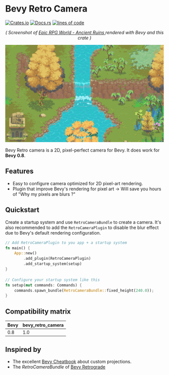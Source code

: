 # Bevy Retro Camera

[![Crates.io](https://img.shields.io/crates/v/bevy_retro_camera.svg)](https://crates.io/crates/bevy_retro_camera)
[![Docs.rs](https://docs.rs/bevy_retro_camera/badge.svg)](https://docs.rs/bevy_retro_camera)
[![lines of code](https://tokei.rs/b1/github/celerysaltgames/bevy_retro_camera?category=code)](https://github.com/celerysaltgames/bevy_retro_camera)


<div align="center">
    <em>( Screenshot of <a href="https://rafaelmatos.itch.io/epic-rpg-world-pack-free-demoancient-ruins">Epic RPG World - Ancient Ruins </a> rendered with Bevy and this crate )</em>
</div>

![Epic RPG screenshot](./docs/images/epic_rpg.png)

Bevy Retro camera is a 2D, pixel-perfect camera for Bevy.  It does work for **Bevy 0.8**.


## Features

- Easy to configure camera optimized for 2D pixel-art rendering.
- Plugin that improve Bevy's rendering for pixel art -> Will save you hours of "Why my pixels are blurs ?"

## Quickstart
Create a startup system and use `RetroCameraBundle` to create a camera. It's also recommended to add the `RetroCameraPlugin` to disable the blur effect due to Bevy's default rendering configuration.

```rust
// Add RetroCameraPlugin to you app + a startup system
fn main() {
    App::new()
        .add_plugin(RetroCameraPlugin)
        .add_startup_system(setup)
}

// Configure your startup system like this
fn setup(mut commands: Commands) {
    commands.spawn_bundle(RetroCameraBundle::fixed_height(240.0));
}
```

## Compatibility matrix

| Bevy | bevy_retro_camera |
|------|-------------------|
| 0.8  | 1.0               |

## Inspired by

- The excellent [Bevy Cheatbook](https://bevy-cheatbook.github.io/cookbook/custom-projection.html) about custom projections.
- The  _RetroCameraBundle_ of [Bevy Retrograde](https://crates.io/crates/bevy_retrograde)